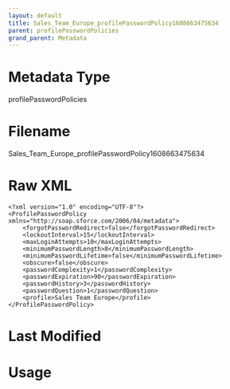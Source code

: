 ```yaml
---
layout: default
title: Sales_Team_Europe_profilePasswordPolicy1608663475634
parent: profilePasswordPolicies
grand_parent: Metadata
---
```

# Metadata Type
profilePasswordPolicies


# Filename 
Sales_Team_Europe_profilePasswordPolicy1608663475634


# Raw XML
```
<?xml version="1.0" encoding="UTF-8"?>
<ProfilePasswordPolicy xmlns="http://soap.sforce.com/2006/04/metadata">
    <forgotPasswordRedirect>false</forgotPasswordRedirect>
    <lockoutInterval>15</lockoutInterval>
    <maxLoginAttempts>10</maxLoginAttempts>
    <minimumPasswordLength>8</minimumPasswordLength>
    <minimumPasswordLifetime>false</minimumPasswordLifetime>
    <obscure>false</obscure>
    <passwordComplexity>1</passwordComplexity>
    <passwordExpiration>90</passwordExpiration>
    <passwordHistory>3</passwordHistory>
    <passwordQuestion>1</passwordQuestion>
    <profile>Sales Team Europe</profile>
</ProfilePasswordPolicy>
```


# Last Modified


# Usage

